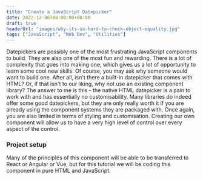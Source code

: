 ```yaml
---
title: "Create a JavaScript Datepicker"
date: 2022-12-06T00:00:00+00:00
draft: true
headerUrl: "images/why-its-so-hard-to-check-object-equality.jpg"
tags: ["JavaScript", "Web Dev", "Utilities"]
---
```


Datepickers are possibly one of the most frustrating JavaScript components to build. They are also one of the most fun and rewarding. There is a lot of complexity that goes into making one, which gives us a lot of opportunity to learn some cool new skills. Of course, you may ask why someone would want to build one. After all, isn't there a built-in datepicker that comes with HTML? Or, if that isn't to our liking, why not use an existing component library? The answer to me is this - the native HTML datepicker is a pain to work with and has essentially no customisability. Many libraries do indeed offer some good datepickers, but they are only really worth it if you are already using the component systems they are packaged with. Once again, you are also limited in terms of styling and customisation. Creating our own component will allow us to have a very high level of control over every aspect of the control.

### Project setup
Many of the principles of this component will be able to be transferred to React or Angular or Vue, but for this tutorial we will be coding this component in pure HTML and JavaScript.